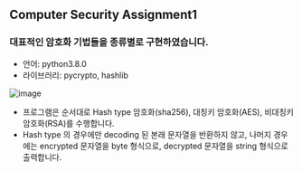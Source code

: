 ## Computer Security Assignment1

### 대표적인 암호화 기법들을 종류별로 구현하였습니다.
- 언어: python3.8.0
- 라이브러리: pycrypto, hashlib

![image](https://user-images.githubusercontent.com/45758481/95831772-6eba4280-0d74-11eb-81e1-1f4550ab093a.png)

- 프로그램은 순서대로 Hash type 암호화(sha256), 대칭키 암호화(AES), 비대칭키 암호화(RSA)를 수행합니다.
- Hash type 의 경우에만 decoding 된 본래 문자열을 반환하지 않고, 나머지 경우에는 encrypted 문자열을 byte 형식으로, decrypted 문자열을 string 형식으로 출력합니다.
